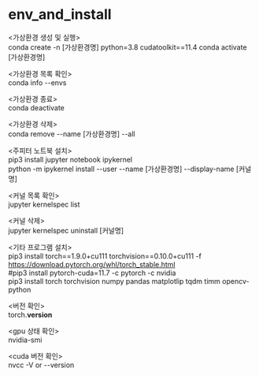 # env_and_install

<가상환경 생성 및 실행> </br>
conda create -n [가상환경명] python=3.8 cudatoolkit==11.4
conda activate [가상환경명]

<가상환경 목록 확인> </br>
conda info --envs

<가상환경 종료> </br>
conda deactivate

<가상환경 삭제> </br>
conda remove --name [가상환경명] --all

<주피터 노트북 설치> </br>
pip3 install jupyter notebook ipykernel </br>
python -m ipykernel install --user --name [가상환경명] --display-name [커널명]

<커널 목록 확인> </br>
jupyter kernelspec list

<커널 삭제> </br>
jupyter kernelspec uninstall [커널명]

<기타 프로그램 설치> </br>
pip3 install torch==1.9.0+cu111 torchvision==0.10.0+cu111 -f https://download.pytorch.org/whl/torch_stable.html </br>
#pip3 install pytorch-cuda=11.7 -c pytorch -c nvidia </br>
pip3 install torch torchvision numpy pandas matplotlip tqdm timm opencv-python

<버전 확인> </br>
torch.__version__

<gpu 상태 확인> </br>
nvidia-smi

<cuda 버전 확인> </br>
nvcc -V  or --version
